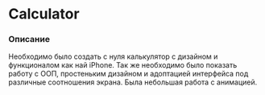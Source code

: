 # Calculator

### Описание

  Необходимо было создать с нуля калькулятор с дизайном и функционалом как най iPhone. 
Так же необходимо было показать работу с ООП, простеньким дизайном и адоптацией интерфейса под различные соотношения экрана. 
Была небольшая работа с анимацией.
